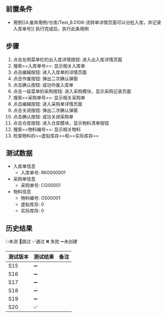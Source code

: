 
## 前置条件

- 用例[[4.废弃用例/仓库/Test_8.0108-流转单详情页面可以分批入库，并记录入库单号]] 执行完成后，执行此条用例

## 步骤

1. 点击左侧菜单栏的出入库详情按钮: 进入出入库详情页面
2. 搜索==入库单号==: 显示相关入库单
3. 点击编辑按钮: 进入入库单的详情页面
4. 点击作废按钮: 弹出二次确认弹窗
5. 点击确认按钮: 成功作废入库单
6. 点击一级菜单的采购按钮: 进入采购模块，显示采购记录页面
7. 搜索==采购单号==: 显示相关采购单
8. 点击编辑按钮: 进入采购单详情页面
9. 点击关闭按钮: 弹出二次确认弹窗
10. 点击确认按钮: 成功关闭采购单
11. 点击仓库按钮: 进入仓库模块，显示物料清单按钮
12. 搜索==物料编号==: 显示相关物料
13. 检查物料的==虚拟库存==和==实际库存==

## 测试数据

- 入库单信息
	- 入库单号: RK0000001
- 采购单信息
	- 采购单号: CG00001
- 物料信息
	- 物料编号: OS00001
	- 虚拟库存: 0
	- 实际库存: 0

## 历史结果
 ◻️未测    🚫跳过     ✅通过    ❌ 失败    ➖未创建
  
| 测试版本 | 测试结果 | 备注 |
| ---- | ---- | ---- |
| S15 | ➖ |  |
| S16 | ➖ |  |
| S17 | ➖ |  |
| S18 | ➖ |  |
| S19 | ➖ |  |
| S20 | ✅ |  |
